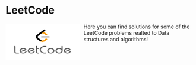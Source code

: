 # LeetCode
<img src="LeetCode.png"
     alt="Markdown Monster icon"
     width="200"
     height="100" 
     align="center"
     style="float: left; margin-right: 10px;" />
<p>Here you can find solutions for some of the LeetCode problems realted to Data structures and algorithms!</p>
